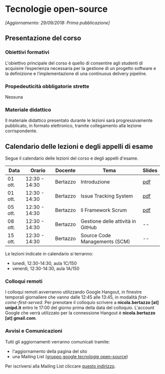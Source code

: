 # Tecnologie open-source

*[Aggiornamento: 29/09/2018: Prima pubblicazione]*

## Presentazione del corso

### Obiettivi formativi
L'obiettivo principale del corso è quello di consentire agli studenti di acquisire l’esperienza necessaria per la gestione di un progetto software e la definizione e l’implementazione di una continuous delivery pipeline.
  
### Propedeuticit&agrave; obbligatorie strette
Nessuna

### Materiale didattico

Il materiale didattico presentato durante le lezioni sar&agrave; progressivamente pubblicato, in formato elettronico, tramite collegamento alla lezione corrispondente. 

## Calendario delle lezioni e degli appelli di esame

Segue il calendario delle lezioni del corso e degli appelli d'esame. 

Data  | Orario | Docente | Tema | Slides 
------|--------|---------|------|-------
01 ott. | 12:30 - 14:30 | Bertazzo | Introduzione | [pdf](pdf/1-Introduzione.pdf) 
01 ott. | 12:30 - 14:30 | Bertazzo | Issue Tracking System | [pdf](pdf/2-IssueTrackingSystem.pdf) 
05 ott. | 12:30 - 14:30 | Bertazzo | Il Framework Scrum | [pdf](pdf/3-SCRUM.pdf) 
08 ott. | 12:30 - 14:30 | Bertazzo | Gestione delle attivit&agrave; in GitHub | --
15 ott. | 12:30 - 14:30 | Bertazzo | Source Code Managements (SCM) | --

Le lezioni indicate in calendario si terranno:

 + luned&igrave;, 12:30-14:30, aula 1C/150
 + venerd&igrave;, 12:30-14:30, aula 1A/150
 
### Colloqui remoti 
I colloqui remoti avverranno utilizzando Google Hangout, in finestre temporali giornaliere che vanno dalle 12:45 alle 13:45, in modalit&agrave; _first-come-first-served_. 
Per prenotare il colloquio scrivere a **nicola.bertazzo [at] unipd.it** entro le 17:00 del giorno prima della data del colloquio. 
L'account Google che verr&agrave; utilizzato per la connessione Hangout &egrave; **nicola.bertazzo [at] gmail.com**.

### Avvisi e Comunicazioni
Tutti gli aggiornamenti verranno comunicati tramite:
+ l'aggiornamento della pagina del sito
+ una Mailing List ([gruppo google tecnologie open-source](https://groups.google.com/forum/#!forum/tecnologie-open-source))

Per iscriversi alla Mailing List cliccare [questo indirizzo](https://groups.google.com/group/tecnologie-open-source/subscribe).
